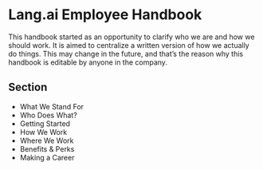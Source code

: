 # Lang.ai Employee Handbook

This handbook started as an opportunity to clarify who we are and how we should work. It is aimed to centralize a written version of how we actually do things. This may change in the future, and that’s the reason why this handbook is editable by anyone in the company.

## Section

- What We Stand For
- Who Does What?
- Getting Started
- How We Work
- Where We Work
- Benefits & Perks
- Making a Career
